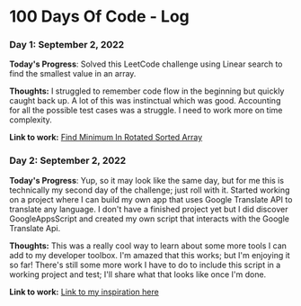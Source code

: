 # 100 Days Of Code - Log

### Day 1: September 2, 2022 

**Today's Progress**: Solved this LeetCode challenge using Linear search to find the smallest value in an array. 

**Thoughts:** I struggled to remember code flow in the beginning but quickly caught back up. A lot of this was instinctual which was good. Accounting for all the possible test cases was a struggle. I need to work more on time complexity. 

**Link to work:** [Find Minimum In Rotated Sorted Array](https://leetcode.com/submissions/detail/813267993/)

### Day 2: September 2, 2022 

**Today's Progress**: Yup, so it may look like the same day, but for me this is technically my second day of the challenge; just roll with it. Started working on a project where I can build my own app that uses Google Translate API to translate any language. I don't have a finished project yet but I did discover GoogleAppsScript and created my own script that interacts with the Google Translate Api.  

**Thoughts:** This was a really cool way to learn about some more tools I can add to my developer toolbox. I'm amazed that this works; but I'm enjoying it so far! There's still some more work I have to do to include this script in a working project and test; I'll share what that looks like once I'm done. 

**Link to work:** [Link to my inspiration here](https://stackoverflow.com/questions/8147284/how-to-use-google-translate-api-in-my-java-application) 


